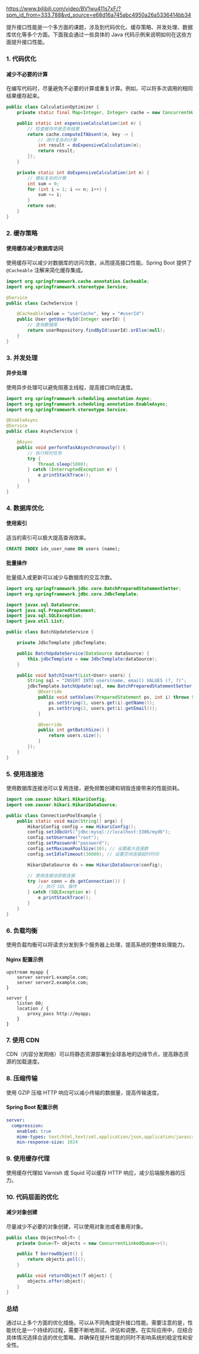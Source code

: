 https://www.bilibili.com/video/BV1wu411s7xF/?spm_id_from=333.788&vd_source=e68d16a745abc4950a26a5336414bb34

提升接口性能是一个多方面的课题，涉及到代码优化、缓存策略、并发处理、数据库优化等多个方面。下面我会通过一些具体的 Java 代码示例来说明如何在这些方面提升接口性能。

### 1. 代码优化

#### 减少不必要的计算

在编写代码时，尽量避免不必要的计算或重复计算。例如，可以将多次调用的相同结果缓存起来。

```java
public class CalculationOptimizer {
    private static final Map<Integer, Integer> cache = new ConcurrentHashMap<>();

    public static int expensiveCalculation(int n) {
        // 检查缓存中是否有结果
        return cache.computeIfAbsent(n, key -> {
            // 进行复杂的计算
            int result = doExpensiveCalculation(n);
            return result;
        });
    }

    private static int doExpensiveCalculation(int n) {
        // 模拟复杂的计算
        int sum = 0;
        for (int i = 1; i <= n; i++) {
            sum += i;
        }
        return sum;
    }
}
```

### 2. 缓存策略

#### 使用缓存减少数据库访问

使用缓存可以减少对数据库的访问次数，从而提高接口性能。Spring Boot 提供了 `@Cacheable` 注解来简化缓存集成。

```java
import org.springframework.cache.annotation.Cacheable;
import org.springframework.stereotype.Service;

@Service
public class CacheService {

    @Cacheable(value = "userCache", key = "#userId")
    public User getUserById(Integer userId) {
        // 查询数据库
        return userRepository.findById(userId).orElse(null);
    }
}
```

### 3. 并发处理

#### 异步处理

使用异步处理可以避免阻塞主线程，提高接口响应速度。

```java
import org.springframework.scheduling.annotation.Async;
import org.springframework.scheduling.annotation.EnableAsync;
import org.springframework.stereotype.Service;

@EnableAsync
@Service
public class AsyncService {

    @Async
    public void performTaskAsynchronously() {
        // 执行耗时任务
        try {
            Thread.sleep(5000);
        } catch (InterruptedException e) {
            e.printStackTrace();
        }
    }
}
```

### 4. 数据库优化

#### 使用索引

适当的索引可以极大提高查询效率。

```sql
CREATE INDEX idx_user_name ON users (name);
```

#### 批量操作

批量插入或更新可以减少与数据库的交互次数。

```java
import org.springframework.jdbc.core.BatchPreparedStatementSetter;
import org.springframework.jdbc.core.JdbcTemplate;

import javax.sql.DataSource;
import java.sql.PreparedStatement;
import java.sql.SQLException;
import java.util.List;

public class BatchUpdateService {

    private JdbcTemplate jdbcTemplate;

    public BatchUpdateService(DataSource dataSource) {
        this.jdbcTemplate = new JdbcTemplate(dataSource);
    }

    public void batchInsert(List<User> users) {
        String sql = "INSERT INTO users(name, email) VALUES (?, ?)";
        jdbcTemplate.batchUpdate(sql, new BatchPreparedStatementSetter() {
            @Override
            public void setValues(PreparedStatement ps, int i) throws SQLException {
                ps.setString(1, users.get(i).getName());
                ps.setString(2, users.get(i).getEmail());
            }

            @Override
            public int getBatchSize() {
                return users.size();
            }
        });
    }
}
```

### 5. 使用连接池

使用数据库连接池可以复用连接，避免频繁创建和销毁连接带来的性能损耗。

```java
import com.zaxxer.hikari.HikariConfig;
import com.zaxxer.hikari.HikariDataSource;

public class ConnectionPoolExample {
    public static void main(String[] args) {
        HikariConfig config = new HikariConfig();
        config.setJdbcUrl("jdbc:mysql://localhost:3306/mydb");
        config.setUsername("root");
        config.setPassword("password");
        config.setMaximumPoolSize(10); // 设置最大连接数
        config.setIdleTimeout(30000); // 设置空闲连接超时时间

        HikariDataSource ds = new HikariDataSource(config);

        // 使用连接池获取连接
        try (var conn = ds.getConnection()) {
            // 执行 SQL 操作
        } catch (SQLException e) {
            e.printStackTrace();
        }
    }
}
```

### 6. 负载均衡

使用负载均衡可以将请求分发到多个服务器上处理，提高系统的整体处理能力。

#### Nginx 配置示例

```nginx
upstream myapp {
    server server1.example.com;
    server server2.example.com;
}

server {
    listen 80;
    location / {
        proxy_pass http://myapp;
    }
}
```

### 7. 使用 CDN

CDN（内容分发网络）可以将静态资源部署到全球各地的边缘节点，提高静态资源的加载速度。

### 8. 压缩传输

使用 GZIP 压缩 HTTP 响应可以减小传输的数据量，提高传输速度。

#### Spring Boot 配置示例

```yaml
server:
  compression:
    enabled: true
    mime-types: text/html,text/xml,application/json,application/javascript
    min-response-size: 1024
```

### 9. 使用缓存代理

使用缓存代理如 Varnish 或 Squid 可以缓存 HTTP 响应，减少后端服务器的压力。

### 10. 代码层面的优化

#### 减少对象创建

尽量减少不必要的对象创建，可以使用对象池或者重用对象。

```java
public class ObjectPool<T> {
    private Queue<T> objects = new ConcurrentLinkedQueue<>();

    public T borrowObject() {
        return objects.poll();
    }

    public void returnObject(T object) {
        objects.offer(object);
    }
}
```

### 总结

通过以上多个方面的优化措施，可以从不同角度提升接口性能。需要注意的是，性能优化是一个持续的过程，需要不断地测试、评估和调整。在实际应用中，应结合具体情况选择合适的优化策略，并确保在提升性能的同时不影响系统的稳定性和安全性。

